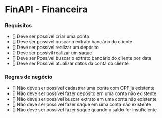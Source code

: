 # FinAPI - Financeira

### Requisitos

- [] Deve ser possível criar uma conta
- [] Deve ser possível buscar o extrato bancário do cliente
- [] Deve ser possível realizar um depósito
- [] Deve ser possívil realizar um saque
- [] Deve ser Possível buscar o extrato bancário do cliente por data
- [] Deve ser Possível atualizar datos da conta do cliente

### Regras de negócio

- [] Não deve ser possível cadastrar uma conta com CPF já existente
- [] Não deve ser possível fazer depósito em uma conta não existente
- [] Não deve ser possível buscar extrato em uma conta não existente
- [] Não deve ser possível fazer saque em uma conta não existente
- [] Não deve ser possível fazer saque quando o saldo for insuficiente
